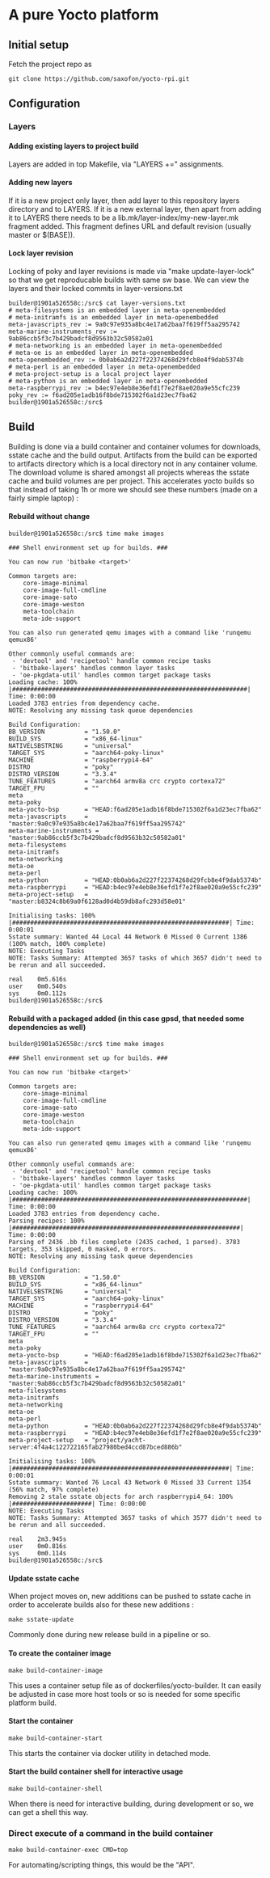 # A pure Yocto platform


## Initial setup

Fetch the project repo as

```
git clone https://github.com/saxofon/yocto-rpi.git
```

## Configuration
### Layers

#### Adding existing layers to project build
Layers are added in top Makefile, via "LAYERS +=" assignments.

#### Adding new layers
If it is a new project only layer, then add layer to this repository layers directory and to LAYERS.
If it is a new external layer, then apart from adding it to LAYERS there needs to be a lib.mk/layer-index/my-new-layer.mk fragment added. This fragment defines URL and default revision (usually master or $(BASE)).

#### Lock layer revision
Locking of poky and layer revisions is made via "make update-layer-lock" so that we get
reproducable builds with same sw base.
We can view the layers and their locked commits in layer-versions.txt
```
builder@1901a526558c:/src$ cat layer-versions.txt
# meta-filesystems is an embedded layer in meta-openembedded
# meta-initramfs is an embedded layer in meta-openembedded
meta-javascripts_rev := 9a0c97e935a8bc4e17a62baa7f619ff5aa295742
meta-marine-instruments_rev := 9ab86ccb5f3c7b429badcf8d9563b32c50582a01
# meta-networking is an embedded layer in meta-openembedded
# meta-oe is an embedded layer in meta-openembedded
meta-openembedded_rev := 0b0ab6a2d227f22374268d29fcb8e4f9dab5374b
# meta-perl is an embedded layer in meta-openembedded
# meta-project-setup is a local project layer
# meta-python is an embedded layer in meta-openembedded
meta-raspberrypi_rev := b4ec97e4eb8e36efd1f7e2f8ae020a9e55cfc239
poky_rev := f6ad205e1adb16f8bde715302f6a1d23ec7fba62
builder@1901a526558c:/src$
```

## Build
Building is done via a build container and container volumes for downloads, sstate cache and
the build output. Artifacts from the build can be exported to artifacts directory which is a
local directory not in any container volume. The download volume is shared amongst all projects
whereas the sstate cache and build volumes are per project. This accelerates yocto builds so
that instead of taking 1h or more we should see these numbers (made on a fairly simple laptop) :

#### Rebuild without change
```
builder@1901a526558c:/src$ time make images

### Shell environment set up for builds. ###

You can now run 'bitbake <target>'

Common targets are:
    core-image-minimal
    core-image-full-cmdline
    core-image-sato
    core-image-weston
    meta-toolchain
    meta-ide-support

You can also run generated qemu images with a command like 'runqemu qemux86'

Other commonly useful commands are:
 - 'devtool' and 'recipetool' handle common recipe tasks
 - 'bitbake-layers' handles common layer tasks
 - 'oe-pkgdata-util' handles common target package tasks
Loading cache: 100% |#################################################################| Time: 0:00:00
Loaded 3783 entries from dependency cache.
NOTE: Resolving any missing task queue dependencies

Build Configuration:
BB_VERSION           = "1.50.0"
BUILD_SYS            = "x86_64-linux"
NATIVELSBSTRING      = "universal"
TARGET_SYS           = "aarch64-poky-linux"
MACHINE              = "raspberrypi4-64"
DISTRO               = "poky"
DISTRO_VERSION       = "3.3.4"
TUNE_FEATURES        = "aarch64 armv8a crc crypto cortexa72"
TARGET_FPU           = ""
meta
meta-poky
meta-yocto-bsp       = "HEAD:f6ad205e1adb16f8bde715302f6a1d23ec7fba62"
meta-javascripts     = "master:9a0c97e935a8bc4e17a62baa7f619ff5aa295742"
meta-marine-instruments = "master:9ab86ccb5f3c7b429badcf8d9563b32c50582a01"
meta-filesystems
meta-initramfs
meta-networking
meta-oe
meta-perl
meta-python          = "HEAD:0b0ab6a2d227f22374268d29fcb8e4f9dab5374b"
meta-raspberrypi     = "HEAD:b4ec97e4eb8e36efd1f7e2f8ae020a9e55cfc239"
meta-project-setup   = "master:b8324c8b69a0f6128ad0d4b59db8afc293d58e01"

Initialising tasks: 100% |############################################################| Time: 0:00:01
Sstate summary: Wanted 44 Local 44 Network 0 Missed 0 Current 1386 (100% match, 100% complete)
NOTE: Executing Tasks
NOTE: Tasks Summary: Attempted 3657 tasks of which 3657 didn't need to be rerun and all succeeded.

real    0m5.616s
user    0m0.540s
sys     0m0.112s
builder@1901a526558c:/src$
```

#### Rebuild with a packaged added (in this case gpsd, that needed some dependencies as well)
```
builder@1901a526558c:/src$ time make images

### Shell environment set up for builds. ###

You can now run 'bitbake <target>'

Common targets are:
    core-image-minimal
    core-image-full-cmdline
    core-image-sato
    core-image-weston
    meta-toolchain
    meta-ide-support

You can also run generated qemu images with a command like 'runqemu qemux86'

Other commonly useful commands are:
 - 'devtool' and 'recipetool' handle common recipe tasks
 - 'bitbake-layers' handles common layer tasks
 - 'oe-pkgdata-util' handles common target package tasks
Loading cache: 100% |#################################################################| Time: 0:00:00
Loaded 3783 entries from dependency cache.
Parsing recipes: 100% |###############################################################| Time: 0:00:00
Parsing of 2436 .bb files complete (2435 cached, 1 parsed). 3783 targets, 353 skipped, 0 masked, 0 errors.
NOTE: Resolving any missing task queue dependencies

Build Configuration:
BB_VERSION           = "1.50.0"
BUILD_SYS            = "x86_64-linux"
NATIVELSBSTRING      = "universal"
TARGET_SYS           = "aarch64-poky-linux"
MACHINE              = "raspberrypi4-64"
DISTRO               = "poky"
DISTRO_VERSION       = "3.3.4"
TUNE_FEATURES        = "aarch64 armv8a crc crypto cortexa72"
TARGET_FPU           = ""
meta
meta-poky
meta-yocto-bsp       = "HEAD:f6ad205e1adb16f8bde715302f6a1d23ec7fba62"
meta-javascripts     = "master:9a0c97e935a8bc4e17a62baa7f619ff5aa295742"
meta-marine-instruments = "master:9ab86ccb5f3c7b429badcf8d9563b32c50582a01"
meta-filesystems
meta-initramfs
meta-networking
meta-oe
meta-perl
meta-python          = "HEAD:0b0ab6a2d227f22374268d29fcb8e4f9dab5374b"
meta-raspberrypi     = "HEAD:b4ec97e4eb8e36efd1f7e2f8ae020a9e55cfc239"
meta-project-setup   = "project/yacht-server:4f4a4c122722165fab27980bed4ccd87bced886b"

Initialising tasks: 100% |############################################################| Time: 0:00:01
Sstate summary: Wanted 76 Local 43 Network 0 Missed 33 Current 1354 (56% match, 97% complete)
Removing 2 stale sstate objects for arch raspberrypi4_64: 100% |######################| Time: 0:00:00
NOTE: Executing Tasks
NOTE: Tasks Summary: Attempted 3657 tasks of which 3577 didn't need to be rerun and all succeeded.

real    2m3.945s
user    0m0.816s
sys     0m0.114s
builder@1901a526558c:/src$
```


#### Update sstate cache
When project moves on, new additions can be pushed to sstate cache in order to accelerate
builds also for these new additions :

```
make sstate-update
```

Commonly done during new release build in a pipeline or so.

#### To create the container image
```
make build-container-image
```
This uses a container setup file as of dockerfiles/yocto-builder. It can easily be adjusted
in case more host tools or so is needed for some specific platform build.

#### Start the container
```
make build-container-start
```
This starts the container via docker utility in detached mode.

#### Start the build container shell for interactive usage
```
make build-container-shell
```
When there is need for interactive building, during development or so, we can get a shell this way.

### Direct execute of a command in the build container
```
make build-container-exec CMD=top
```
For automating/scripting things, this would be the "API".
